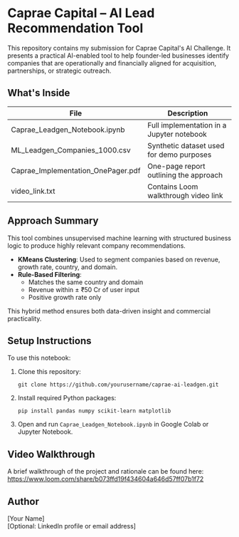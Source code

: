 # Caprae Capital – AI Lead Recommendation Tool

This repository contains my submission for Caprae Capital's AI Challenge. It presents a practical AI-enabled tool to help founder-led businesses identify companies that are operationally and financially aligned for acquisition, partnerships, or strategic outreach.

## What's Inside

| File                                  | Description                              |
|---------------------------------------|------------------------------------------|
| Caprae_Leadgen_Notebook.ipynb         | Full implementation in a Jupyter notebook |
| ML_Leadgen_Companies_1000.csv         | Synthetic dataset used for demo purposes |
| Caprae_Implementation_OnePager.pdf    | One-page report outlining the approach    |
| video_link.txt                        | Contains Loom walkthrough video link      |

## Approach Summary

This tool combines unsupervised machine learning with structured business logic to produce highly relevant company recommendations.

- **KMeans Clustering**: Used to segment companies based on revenue, growth rate, country, and domain.
- **Rule-Based Filtering**:
  - Matches the same country and domain
  - Revenue within ± ₹50 Cr of user input
  - Positive growth rate only

This hybrid method ensures both data-driven insight and commercial practicality.

## Setup Instructions

To use this notebook:

1. Clone this repository:
   ```
   git clone https://github.com/yourusername/caprae-ai-leadgen.git
   ```

2. Install required Python packages:
   ```
   pip install pandas numpy scikit-learn matplotlib
   ```

3. Open and run `Caprae_Leadgen_Notebook.ipynb` in Google Colab or Jupyter Notebook.

## Video Walkthrough

A brief walkthrough of the project and rationale can be found here:  
https://www.loom.com/share/b073ffd19f434604a646d57ff07b1f72

## Author

[Your Name]  
[Optional: LinkedIn profile or email address]
